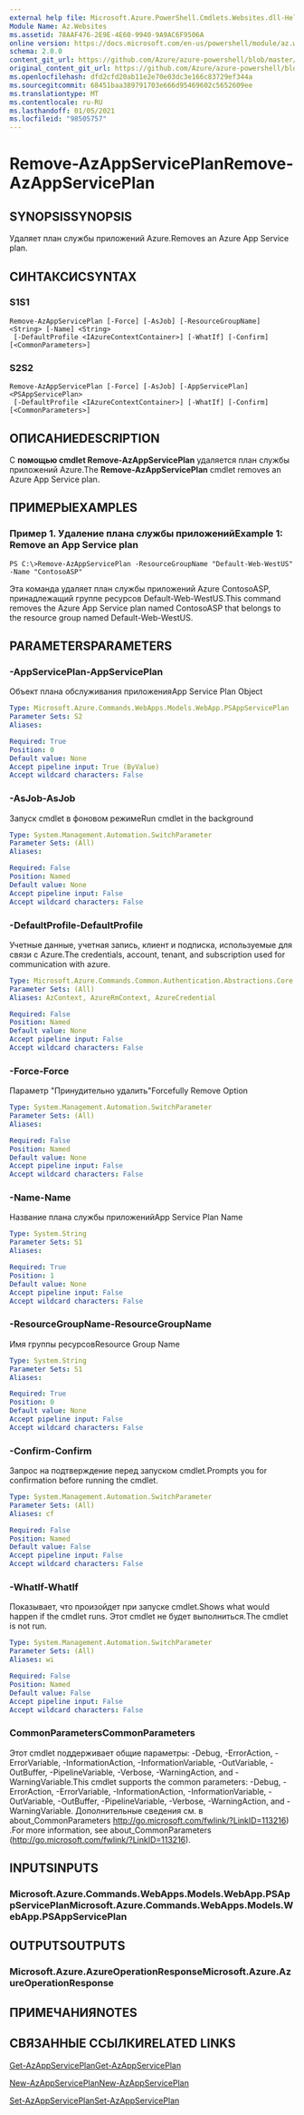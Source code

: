 ```yaml
---
external help file: Microsoft.Azure.PowerShell.Cmdlets.Websites.dll-Help.xml
Module Name: Az.Websites
ms.assetid: 78AAF476-2E9E-4E60-9940-9A9AC6F9506A
online version: https://docs.microsoft.com/en-us/powershell/module/az.websites/remove-azappserviceplan
schema: 2.0.0
content_git_url: https://github.com/Azure/azure-powershell/blob/master/src/Websites/Websites/help/Remove-AzAppServicePlan.md
original_content_git_url: https://github.com/Azure/azure-powershell/blob/master/src/Websites/Websites/help/Remove-AzAppServicePlan.md
ms.openlocfilehash: dfd2cfd20ab11e2e70e03dc3e166c83729ef344a
ms.sourcegitcommit: 68451baa389791703e666d95469602c5652609ee
ms.translationtype: MT
ms.contentlocale: ru-RU
ms.lasthandoff: 01/05/2021
ms.locfileid: "98505757"
---
```

# <span data-ttu-id="9f2ee-101">Remove-AzAppServicePlan</span><span class="sxs-lookup"><span data-stu-id="9f2ee-101">Remove-AzAppServicePlan</span></span>

## <span data-ttu-id="9f2ee-102">SYNOPSIS</span><span class="sxs-lookup"><span data-stu-id="9f2ee-102">SYNOPSIS</span></span>
<span data-ttu-id="9f2ee-103">Удаляет план службы приложений Azure.</span><span class="sxs-lookup"><span data-stu-id="9f2ee-103">Removes an Azure App Service plan.</span></span>

## <span data-ttu-id="9f2ee-104">СИНТАКСИС</span><span class="sxs-lookup"><span data-stu-id="9f2ee-104">SYNTAX</span></span>

### <span data-ttu-id="9f2ee-105">S1</span><span class="sxs-lookup"><span data-stu-id="9f2ee-105">S1</span></span>
```
Remove-AzAppServicePlan [-Force] [-AsJob] [-ResourceGroupName] <String> [-Name] <String>
 [-DefaultProfile <IAzureContextContainer>] [-WhatIf] [-Confirm] [<CommonParameters>]
```

### <span data-ttu-id="9f2ee-106">S2</span><span class="sxs-lookup"><span data-stu-id="9f2ee-106">S2</span></span>
```
Remove-AzAppServicePlan [-Force] [-AsJob] [-AppServicePlan] <PSAppServicePlan>
 [-DefaultProfile <IAzureContextContainer>] [-WhatIf] [-Confirm] [<CommonParameters>]
```

## <span data-ttu-id="9f2ee-107">ОПИСАНИЕ</span><span class="sxs-lookup"><span data-stu-id="9f2ee-107">DESCRIPTION</span></span>
<span data-ttu-id="9f2ee-108">С **помощью cmdlet Remove-AzAppServicePlan** удаляется план службы приложений Azure.</span><span class="sxs-lookup"><span data-stu-id="9f2ee-108">The **Remove-AzAppServicePlan** cmdlet removes an Azure App Service plan.</span></span>

## <span data-ttu-id="9f2ee-109">ПРИМЕРЫ</span><span class="sxs-lookup"><span data-stu-id="9f2ee-109">EXAMPLES</span></span>

### <span data-ttu-id="9f2ee-110">Пример 1. Удаление плана службы приложений</span><span class="sxs-lookup"><span data-stu-id="9f2ee-110">Example 1: Remove an App Service plan</span></span>
```
PS C:\>Remove-AzAppServicePlan -ResourceGroupName "Default-Web-WestUS" -Name "ContosoASP"
```

<span data-ttu-id="9f2ee-111">Эта команда удаляет план службы приложений Azure ContosoASP, принадлежащий группе ресурсов Default-Web-WestUS.</span><span class="sxs-lookup"><span data-stu-id="9f2ee-111">This command removes the Azure App Service plan named ContosoASP that belongs to the resource group named Default-Web-WestUS.</span></span>

## <span data-ttu-id="9f2ee-112">PARAMETERS</span><span class="sxs-lookup"><span data-stu-id="9f2ee-112">PARAMETERS</span></span>

### <span data-ttu-id="9f2ee-113">-AppServicePlan</span><span class="sxs-lookup"><span data-stu-id="9f2ee-113">-AppServicePlan</span></span>
<span data-ttu-id="9f2ee-114">Объект плана обслуживания приложения</span><span class="sxs-lookup"><span data-stu-id="9f2ee-114">App Service Plan Object</span></span>

```yaml
Type: Microsoft.Azure.Commands.WebApps.Models.WebApp.PSAppServicePlan
Parameter Sets: S2
Aliases:

Required: True
Position: 0
Default value: None
Accept pipeline input: True (ByValue)
Accept wildcard characters: False
```

### <span data-ttu-id="9f2ee-115">-AsJob</span><span class="sxs-lookup"><span data-stu-id="9f2ee-115">-AsJob</span></span>
<span data-ttu-id="9f2ee-116">Запуск cmdlet в фоновом режиме</span><span class="sxs-lookup"><span data-stu-id="9f2ee-116">Run cmdlet in the background</span></span>

```yaml
Type: System.Management.Automation.SwitchParameter
Parameter Sets: (All)
Aliases:

Required: False
Position: Named
Default value: None
Accept pipeline input: False
Accept wildcard characters: False
```

### <span data-ttu-id="9f2ee-117">-DefaultProfile</span><span class="sxs-lookup"><span data-stu-id="9f2ee-117">-DefaultProfile</span></span>
<span data-ttu-id="9f2ee-118">Учетные данные, учетная запись, клиент и подписка, используемые для связи с Azure.</span><span class="sxs-lookup"><span data-stu-id="9f2ee-118">The credentials, account, tenant, and subscription used for communication with azure.</span></span>

```yaml
Type: Microsoft.Azure.Commands.Common.Authentication.Abstractions.Core.IAzureContextContainer
Parameter Sets: (All)
Aliases: AzContext, AzureRmContext, AzureCredential

Required: False
Position: Named
Default value: None
Accept pipeline input: False
Accept wildcard characters: False
```

### <span data-ttu-id="9f2ee-119">-Force</span><span class="sxs-lookup"><span data-stu-id="9f2ee-119">-Force</span></span>
<span data-ttu-id="9f2ee-120">Параметр "Принудительно удалить"</span><span class="sxs-lookup"><span data-stu-id="9f2ee-120">Forcefully Remove Option</span></span>

```yaml
Type: System.Management.Automation.SwitchParameter
Parameter Sets: (All)
Aliases:

Required: False
Position: Named
Default value: None
Accept pipeline input: False
Accept wildcard characters: False
```

### <span data-ttu-id="9f2ee-121">-Name</span><span class="sxs-lookup"><span data-stu-id="9f2ee-121">-Name</span></span>
<span data-ttu-id="9f2ee-122">Название плана службы приложений</span><span class="sxs-lookup"><span data-stu-id="9f2ee-122">App Service Plan Name</span></span>

```yaml
Type: System.String
Parameter Sets: S1
Aliases:

Required: True
Position: 1
Default value: None
Accept pipeline input: False
Accept wildcard characters: False
```

### <span data-ttu-id="9f2ee-123">-ResourceGroupName</span><span class="sxs-lookup"><span data-stu-id="9f2ee-123">-ResourceGroupName</span></span>
<span data-ttu-id="9f2ee-124">Имя группы ресурсов</span><span class="sxs-lookup"><span data-stu-id="9f2ee-124">Resource Group Name</span></span>

```yaml
Type: System.String
Parameter Sets: S1
Aliases:

Required: True
Position: 0
Default value: None
Accept pipeline input: False
Accept wildcard characters: False
```

### <span data-ttu-id="9f2ee-125">-Confirm</span><span class="sxs-lookup"><span data-stu-id="9f2ee-125">-Confirm</span></span>
<span data-ttu-id="9f2ee-126">Запрос на подтверждение перед запуском cmdlet.</span><span class="sxs-lookup"><span data-stu-id="9f2ee-126">Prompts you for confirmation before running the cmdlet.</span></span>

```yaml
Type: System.Management.Automation.SwitchParameter
Parameter Sets: (All)
Aliases: cf

Required: False
Position: Named
Default value: False
Accept pipeline input: False
Accept wildcard characters: False
```

### <span data-ttu-id="9f2ee-127">-WhatIf</span><span class="sxs-lookup"><span data-stu-id="9f2ee-127">-WhatIf</span></span>
<span data-ttu-id="9f2ee-128">Показывает, что произойдет при запуске cmdlet.</span><span class="sxs-lookup"><span data-stu-id="9f2ee-128">Shows what would happen if the cmdlet runs.</span></span>
<span data-ttu-id="9f2ee-129">Этот cmdlet не будет выполниться.</span><span class="sxs-lookup"><span data-stu-id="9f2ee-129">The cmdlet is not run.</span></span>

```yaml
Type: System.Management.Automation.SwitchParameter
Parameter Sets: (All)
Aliases: wi

Required: False
Position: Named
Default value: False
Accept pipeline input: False
Accept wildcard characters: False
```

### <span data-ttu-id="9f2ee-130">CommonParameters</span><span class="sxs-lookup"><span data-stu-id="9f2ee-130">CommonParameters</span></span>
<span data-ttu-id="9f2ee-131">Этот cmdlet поддерживает общие параметры: -Debug, -ErrorAction, -ErrorVariable, -InformationAction, -InformationVariable, -OutVariable, -OutBuffer, -PipelineVariable, -Verbose, -WarningAction, and -WarningVariable.</span><span class="sxs-lookup"><span data-stu-id="9f2ee-131">This cmdlet supports the common parameters: -Debug, -ErrorAction, -ErrorVariable, -InformationAction, -InformationVariable, -OutVariable, -OutBuffer, -PipelineVariable, -Verbose, -WarningAction, and -WarningVariable.</span></span> <span data-ttu-id="9f2ee-132">Дополнительные сведения см. в about_CommonParameters http://go.microsoft.com/fwlink/?LinkID=113216) .</span><span class="sxs-lookup"><span data-stu-id="9f2ee-132">For more information, see about_CommonParameters (http://go.microsoft.com/fwlink/?LinkID=113216).</span></span>

## <span data-ttu-id="9f2ee-133">INPUTS</span><span class="sxs-lookup"><span data-stu-id="9f2ee-133">INPUTS</span></span>

### <span data-ttu-id="9f2ee-134">Microsoft.Azure.Commands.WebApps.Models.WebApp.PSAppServicePlan</span><span class="sxs-lookup"><span data-stu-id="9f2ee-134">Microsoft.Azure.Commands.WebApps.Models.WebApp.PSAppServicePlan</span></span>

## <span data-ttu-id="9f2ee-135">OUTPUTS</span><span class="sxs-lookup"><span data-stu-id="9f2ee-135">OUTPUTS</span></span>

### <span data-ttu-id="9f2ee-136">Microsoft.Azure.AzureOperationResponse</span><span class="sxs-lookup"><span data-stu-id="9f2ee-136">Microsoft.Azure.AzureOperationResponse</span></span>

## <span data-ttu-id="9f2ee-137">ПРИМЕЧАНИЯ</span><span class="sxs-lookup"><span data-stu-id="9f2ee-137">NOTES</span></span>

## <span data-ttu-id="9f2ee-138">СВЯЗАННЫЕ ССЫЛКИ</span><span class="sxs-lookup"><span data-stu-id="9f2ee-138">RELATED LINKS</span></span>

[<span data-ttu-id="9f2ee-139">Get-AzAppServicePlan</span><span class="sxs-lookup"><span data-stu-id="9f2ee-139">Get-AzAppServicePlan</span></span>](./Get-AzAppServicePlan.md)

[<span data-ttu-id="9f2ee-140">New-AzAppServicePlan</span><span class="sxs-lookup"><span data-stu-id="9f2ee-140">New-AzAppServicePlan</span></span>](./New-AzAppServicePlan.md)

[<span data-ttu-id="9f2ee-141">Set-AzAppServicePlan</span><span class="sxs-lookup"><span data-stu-id="9f2ee-141">Set-AzAppServicePlan</span></span>](./Set-AzAppServicePlan.md)


